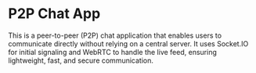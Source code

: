 # P2P Chat App

This is a peer-to-peer (P2P) chat application that enables users to communicate directly without relying on a central server. It uses Socket.IO for initial signaling and WebRTC to handle the live feed, ensuring lightweight, fast, and secure communication.
